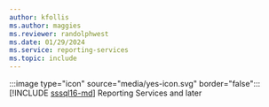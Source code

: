 ```yaml
---
author: kfollis
ms.author: maggies
ms.reviewer: randolphwest
ms.date: 01/29/2024
ms.service: reporting-services
ms.topic: include
---
```

:::image type="icon" source="media/yes-icon.svg" border="false"::: [!INCLUDE [sssql16-md](sssql16-md.md)]&nbsp;Reporting&nbsp;Services and later
